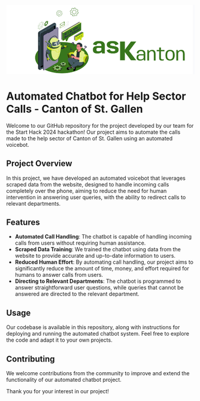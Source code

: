 ![asKanton Logo](https://github.com/SAint7579/START_Kanton_VoiceBot/blob/main/asKanton.PNG)

# Automated Chatbot for Help Sector Calls - Canton of St. Gallen

Welcome to our GitHub repository for the project developed by our team for the Start Hack 2024 hackathon! Our project aims to automate the calls made to the help sector of Canton of St. Gallen using an automated voicebot.

## Project Overview

In this project, we have developed an automated voicebot that leverages scraped data from the website, designed to handle incoming calls completely over the phone, aiming to reduce the need for human intervention in answering user queries, with the ability to redirect calls to relevant departments. 

## Features

- **Automated Call Handling**: The chatbot is capable of handling incoming calls from users without requiring human assistance.
- **Scraped Data Training**: We trained the chatbot using data from the website to provide accurate and up-to-date information to users.
- **Reduced Human Effort**: By automating call handling, our project aims to significantly reduce the amount of time, money, and effort required for humans to answer calls from users.
- **Directing to Relevant Departments**: The chatbot is programmed to answer straightforward user questions, while queries that cannot be answered are directed to the relevant department.

## Usage

Our codebase is available in this repository, along with instructions for deploying and running the automated chatbot system. Feel free to explore the code and adapt it to your own projects.

## Contributing

We welcome contributions from the community to improve and extend the functionality of our automated chatbot project.

Thank you for your interest in our project! 
